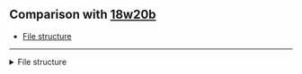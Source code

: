 ## Comparison with [18w20b](https://github.com/PixiGeko/Minecraft-generated-data/tree/18w20b)

- [File structure](#file-structure)

<hr/>
<details><summary>File structure</summary>
<details>
<summary>
assets
</summary>

```diff
+ minecraft/textures/entity/conduit/break_particle.png
```

</details>
</details>